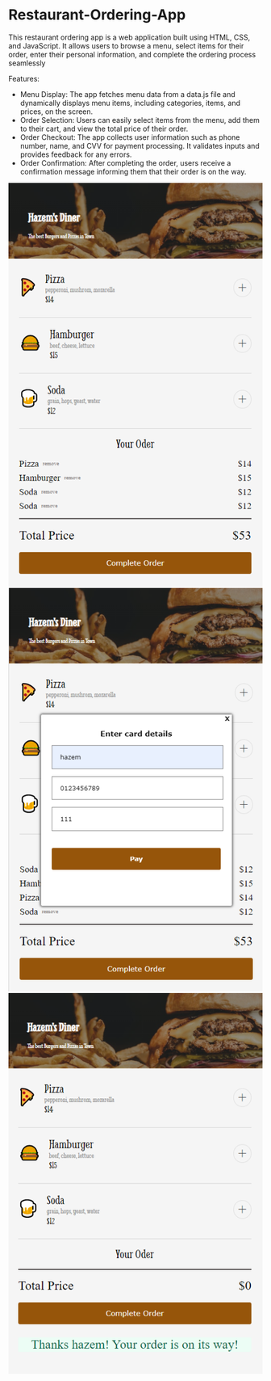 # Restaurant-Ordering-App
This restaurant ordering app is a web application built using HTML, CSS, and JavaScript. It allows users to browse a menu, select items for their order, enter their personal information, and complete the ordering process seamlessly

Features:

 - Menu Display: The app fetches menu data from a data.js file and dynamically displays menu items, including categories, items, and prices, on the screen.
 - Order Selection: Users can easily select items from the menu, add them to their cart, and view the total price of their order.
 - Order Checkout: The app collects user information such as phone number, name, and CVV for payment processing. It validates inputs and provides feedback for any errors.
 - Order Confirmation: After completing the order, users receive a confirmation message informing them that their order is on the way.




![Screen Shot1](/images/Capture1.PNG)
![Screen Shot2](/images/Capture2.PNG)
![Screen Shot3](/images/Capture3.PNG)
